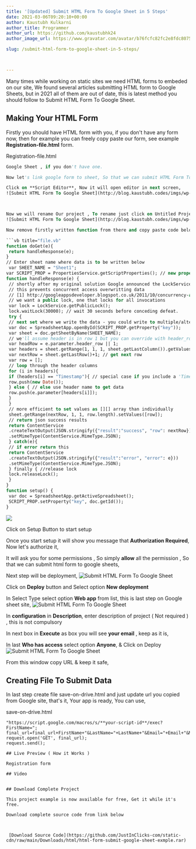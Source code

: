 ```yaml
---
title: '[Updated] Submit HTML Form To Google Sheet in 5 Steps'
date: 2021-03-06T09:20:10+00:00
author: Kaustubh Kulkarni
author_title: Programmer
author_url: https://github.com/kaustubhk24
author_image_url: https://www.gravatar.com/avatar/b76fcfc82fc2e8fdc8075636f1735f61?s=200

slug: /submit-html-form-to-google-sheet-in-5-steps/



---
```

Many times while working on static sites we need HTML forms to embeded on our site, We found several articles submitting HTML form to Google Sheets, but in 2021 all of them are out of date, this is latest method you should follow to Submit HTML Form To Google Sheet.

## Making Your HTML Form

Firstly you should have HTML form with you, if you don't have any form now, then for example you can freely copy paste our form, see example **Registration-file.html** form.

Registration-file.html

```vb title="file.vb"
Google Sheet , if you don't have one.

Now let's link google form to sheet, So that we can submit HTML Form To Google Sheet.

Click on **Script Editor**, Now it will open editor in next screen,
![Submit HTML Form To Google Sheet](http://blog.kaustubh.codes/imgs/wp-content/uploads/2021/03/image.png) 



Now we will rename Our project , To rename just click on Untitled Project & in popup enter new project name and click **rename.**
![Submit HTML Form To Google Sheet](http://blog.kaustubh.codes/imgs/wp-content/uploads/2021/03/image-1.png) 

Now remove firstly written function from there and copy paste code below there, and click on **save button icon** , Once saved we will move forward for **initial setup**, For initial setup,

```vb title="file.vb"
function doGet(e){
 return handleResponse(e);
}
// Enter sheet name where data is to be written below
 var SHEET_NAME = "Sheet1";
var SCRIPT_PROP = PropertiesService.getScriptProperties(); // new property service
function handleResponse(e) {
 // shortly after my original solution Google announced the LockService[1]
 // this prevents concurrent access overwritting data
 // [1] http://googleappsdeveloper.blogspot.co.uk/2011/10/concurrency-and-google-apps-script.html
 // we want a public lock, one that locks for all invocations
 var lock = LockService.getPublicLock();
 lock.waitLock(30000); // wait 30 seconds before conceding defeat.
 try {
 // next set where we write the data - you could write to multiple/alternate destinations
 var doc = SpreadsheetApp.openById(SCRIPT_PROP.getProperty("key"));
 var sheet = doc.getSheetByName(SHEET_NAME);
 // we'll assume header is in row 1 but you can override with header_row in GET/POST data
 var headRow = e.parameter.header_row || 1;
 var headers = sheet.getRange(1, 1, 1, sheet.getLastColumn()).getValues()[0];
 var nextRow = sheet.getLastRow()+1; // get next row
 var row = [];
 // loop through the header columns
 for (i in headers){
 if (headers[i] == "Timestamp"){ // special case if you include a 'Timestamp' column
 row.push(new Date());
 } else { // else use header name to get data
 row.push(e.parameter[headers[i]]);
 }
 }
 // more efficient to set values as [][] array than individually
 sheet.getRange(nextRow, 1, 1, row.length).setValues([row]);
 // return json success results
 return ContentService
 .createTextOutput(JSON.stringify({"result":"success", "row": nextRow}))
 .setMimeType(ContentService.MimeType.JSON);
 } catch(e){
 // if error return this
 return ContentService
 .createTextOutput(JSON.stringify({"result":"error", "error": e}))
 .setMimeType(ContentService.MimeType.JSON);
 } finally { //release lock
 lock.releaseLock();
 }
}
function setup() {
 var doc = SpreadsheetApp.getActiveSpreadsheet();
 SCRIPT_PROP.setProperty("key", doc.getId());
}
```




![](http://blog.kaustubh.codes/imgs/wp-content/uploads/2021/03/image-3.png) 

Click on Setup Button to start setup

Once you start setup it will show you message that **Authorization Required**, Now let's authorize it,

It will ask you for some permissions , So simply **allow** all the permission , So that we can submit html form to google sheets,

Next step will be deployment, 
![Submit HTML Form To Google Sheet](http://blog.kaustubh.codes/imgs/wp-content/uploads/2021/03/image-4.png) 

Click on **Deploy** button and Select option **New deployment**

In Select Type select option **Web app** from list, this is last step on Google sheet site,
![Submit HTML Form To Google Sheet](http://blog.kaustubh.codes/imgs/wp-content/uploads/2021/03/image-6-1024x731.png) 

In **configuration** in **Description**, enter description of project ( Not required ) , this is not compulsory

In next box in **Execute** as box you will see **your email** , keep as it is,

In last **Who has access** select option **Anyone**, & Click on Deploy 
![Submit HTML Form To Google Sheet](http://blog.kaustubh.codes/imgs/wp-content/uploads/2021/03/image-7-1024x730.png) 

From this window copy URL & keep it safe,

## Creating File To Submit Data

In last step create file save-on-drive.html and just update url you copied from Google site, that's it, Your app is ready, You can use,

save-on-drive.html


```
"https://script.google.com/macros/s/**your-script-id**/exec?FirstName=";
final_url=final_url+FirstName+"&LastName="+LastName+"&Email="+Email+"&MobileNo="+MobileNo;
request.open('GET', final_url);
request.send();

## Live Preview ( How it Works )

Registration form

## Video 


## Download Complete Project

This project example is now available for free, Get it while it's free.

Download complete source code from link below


 
 [Download Source Code](https://github.com/JustInClicks-com/static-cdn/raw/main/Downloads/html/html-form-submit-google-sheet-exmple.rar)
 

```
